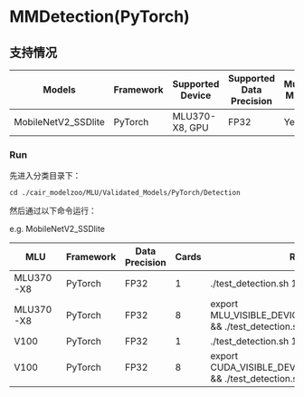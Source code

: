 # MMDetection(PyTorch)
## 支持情况

Models  | Framework  | Supported Device  | Supported Data Precision  | Multi-MLUs  | Multi-Nodes
----- | ----- | ----- | ----- | ----- | ----- |
MobileNetV2_SSDlite  | PyTorch  | MLU370-X8, GPU  | FP32  | Yes  | Not Tested

 
### Run
先进入分类目录下：
 
```
cd ./cair_modelzoo/MLU/Validated_Models/PyTorch/Detection
```
 
然后通过以下命令运行：

e.g. MobileNetV2_SSDlite  
  
MLU  | Framework  |  Data Precision  | Cards  | Run
----- | ----- | ----- | ----- | ----- |
MLU370-X8  | PyTorch  | FP32  | 1  | ./test_detection.sh 10 fp32-mlu
MLU370-X8  | PyTorch  | FP32  | 8  | export MLU_VISIBLE_DEVICES=0,1,2,3,4,5,6,7 && ./test_detection.sh 10 fp32-mlu-ddp
V100  | PyTorch  | FP32  | 1  | ./test_detection.sh 10 fp32-gpu
V100  | PyTorch  | FP32  | 8  | export CUDA_VISIBLE_DEVICES=0,1,2,3,4,5,6,7 && ./test_detection.sh 10 fp32-gpu-ddp

